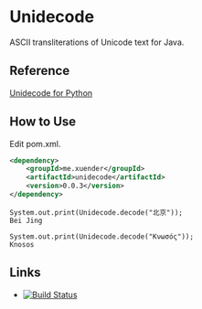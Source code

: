 # Unidecode #

ASCII transliterations of Unicode text for Java.

## Reference ##

[Unidecode for Python](https://pypi.python.org/pypi/Unidecode)

## How to Use ##

Edit pom.xml.

```xml
<dependency>
	<groupId>me.xuender</groupId>
	<artifactId>unidecode</artifactId>
	<version>0.0.3</version>
</dependency>
```

    System.out.print(Unidecode.decode("北京"));
    Bei Jing

    System.out.print(Unidecode.decode("Κνωσός"));
    Knosos

## Links ##

* [![Build Status](https://travis-ci.org/xuender/unidecode.png)](https://travis-ci.org/xuender/unidecode)
